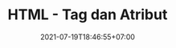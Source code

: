 ---
title: HTML - Tag dan Atribut
date: 2021-07-19T18:46:55+07:00
description: "Pada tutorial ini kalian akan mengenal tag-tag pada HTML beserta property yang dapat digunakan pada tag html tersebut, seperti button, input, select, dll. jadi tunggu apalagi? Let's Code"
keyword: [html, tutorial]
tags: [html]
thumb: ./html-tag-dan-atribut.png
contentType: list
---